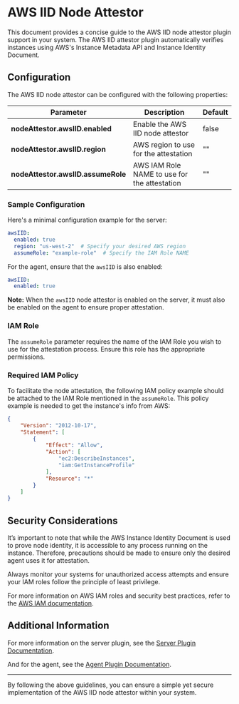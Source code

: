 # AWS IID Node Attestor

This document provides a concise guide to the AWS IID node attestor plugin support in your system. The AWS IID attestor plugin automatically verifies instances using AWS's Instance Metadata API and Instance Identity Document.

## Configuration

The AWS IID node attestor can be configured with the following properties:

| Parameter                     | Description                                         | Default |
|-------------------------------|-----------------------------------------------------|---------|
| **nodeAttestor.awsIID.enabled** | Enable the AWS IID node attestor                    | false   |
| **nodeAttestor.awsIID.region** | AWS region to use for the attestation               | ""      |
| **nodeAttestor.awsIID.assumeRole** | AWS IAM Role NAME to use for the attestation      | ""      |

### Sample Configuration

Here's a minimal configuration example for the server:

```yaml
awsIID:
  enabled: true
  region: "us-west-2"  # Specify your desired AWS region
  assumeRole: "example-role"  # Specify the IAM Role NAME
```

For the agent, ensure that the `awsIID` is also enabled:

```yaml
awsIID:
  enabled: true
```

**Note:** When the `awsIID` node attestor is enabled on the server, it must also be enabled on the agent to ensure proper attestation.

### IAM Role

The `assumeRole` parameter requires the name of the IAM Role you wish to use for the attestation process. Ensure this role has the appropriate permissions.

### Required IAM Policy

To facilitate the node attestation, the following IAM policy example should be attached to the IAM Role mentioned in the `assumeRole`. This policy example is needed to get the instance's info from AWS:

```json
{
    "Version": "2012-10-17",
    "Statement": [
        {
            "Effect": "Allow",
            "Action": [
                "ec2:DescribeInstances",
                "iam:GetInstanceProfile"
            ],
            "Resource": "*"
        }
    ]
}
```

## Security Considerations

It’s important to note that while the AWS Instance Identity Document is used to prove node identity, it is accessible to any process running on the instance. Therefore, precautions should be made to ensure only the desired agent uses it for attestation.

Always monitor your systems for unauthorized access attempts and ensure your IAM roles follow the principle of least privilege.

For more information on AWS IAM roles and security best practices, refer to the [AWS IAM documentation](https://docs.aws.amazon.com/IAM/latest/UserGuide/introduction.html).

## Additional Information

For more information on the server plugin, see the [Server Plugin Documentation](https://github.com/spiffe/spire/blob/main/doc/plugin_server_nodeattestor_aws_iid.md).

And for the agent, see the [Agent Plugin Documentation](https://github.com/spiffe/spire/blob/main/doc/plugin_agent_nodeattestor_aws_iid.md).

---

By following the above guidelines, you can ensure a simple yet secure implementation of the AWS IID node attestor within your system.
